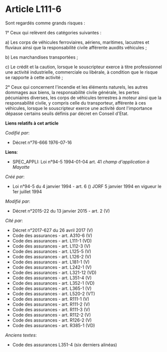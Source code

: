 # Article L111-6

Sont regardés comme grands risques :

1° Ceux qui relèvent des catégories suivantes :

a) Les corps de véhicules ferroviaires, aériens, maritimes, lacustres et fluviaux ainsi que la responsabilité civile
afférente auxdits véhicules ;

b) Les marchandises transportées ;

c) Le crédit et la caution, lorsque le souscripteur exerce à titre professionnel une activité industrielle, commerciale ou
libérale, à condition que le risque se rapporte à cette activité ;

2° Ceux qui concernent l'incendie et les éléments naturels, les autres dommages aux biens, la responsabilité civile générale,
les pertes pécuniaires diverses, les corps de véhicules terrestres à moteur ainsi que la responsabilité civile, y compris
celle du transporteur, afférente à ces véhicules, lorsque le souscripteur exerce une activité dont l'importance dépasse
certains seuils définis par décret en Conseil d'Etat.

**Liens relatifs à cet article**

_Codifié par_:

  - Décret n°76-666 1976-07-16

**Liens**:

  - SPEC_APPLI: Loi n°94-5 1994-01-04 art. 41 *champ d'application à Mayotte*

_Créé par_:

  - Loi n°94-5 du 4 janvier 1994 - art. 6 () JORF 5 janvier 1994 en vigueur le 1er juillet 1994

_Modifié par_:

  - Décret n°2015-22 du 13 janvier 2015 - art. 2 (V)

_Cité par_:

  - Décret n°2017-627 du 26 avril 2017 (V)
  - Code des assurances - art. A310-6 (V)
  - Code des assurances - art. L111-1 (VD)
  - Code des assurances - art. L112-3 (V)
  - Code des assurances - art. L125-5 (V)
  - Code des assurances - art. L126-2 (V)
  - Code des assurances - art. L181-1 (V)
  - Code des assurances - art. L242-1 (V)
  - Code des assurances - art. L321-12 (VD)
  - Code des assurances - art. L351-4 (V)
  - Code des assurances - art. L352-1 (VD)
  - Code des assurances - art. L365-1 (V)
  - Code des assurances - art. L520-2 (VT)
  - Code des assurances - art. R111-1 (V)
  - Code des assurances - art. R111-2 (V)
  - Code des assurances - art. R111-3 (V)
  - Code des assurances - art. R112-2 (V)
  - Code des assurances - art. R126-2 (V)
  - Code des assurances - art. R385-1 (VD)

_Anciens textes_:

  - Code des assurances L351-4 (six derniers alinéas)
